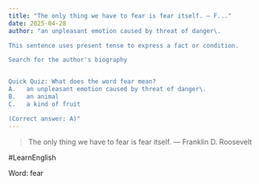 ```yaml
---
title: "The only thing we have to fear is fear itself. — F..."
date: 2025-04-28
author: "an unpleasant emotion caused by threat of danger\.

This sentence uses present tense to express a fact or condition.

Search for the author's biography


Quick Quiz: What does the word fear mean?
A.   an unpleasant emotion caused by threat of danger\.
B.   an animal
C.   a kind of fruit

(Correct answer: A)"
---
```


> The only thing we have to fear is fear itself. — Franklin D. Roosevelt

#LearnEnglish

Word: fear

